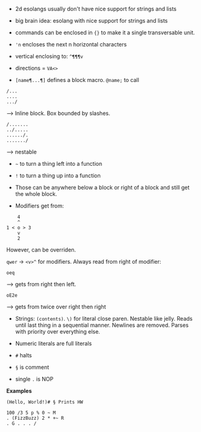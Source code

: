 - 2d esolangs usually don't have nice support for strings and lists
- big brain idea: esolang with nice support for strings and lists

- commands can be enclosed in `{}` to make it a single transversable unit. 
- `'n` encloses the next n horizontal characters
- vertical enclosing to: `^¶¶¶v`
- directions = `VA<>`
- `[name¶...¶]` defines a block macro. `@name;` to call

```
/...
....
.../
```

 --> Inline block. Box bounded by slashes.

```
/.......
../.....
....../.
......./
``` 
--> nestable

- `~` to turn a thing left into a function
- `!` to turn a thing up into a function
- Those can be anywhere below a block or right of a block and still get the whole block. 

- Modifiers get from:

```
    4
    ^
1 < o > 3
    v
    2
```

However, can be overriden. 

`qwer` -> `<v>^` for modifiers. Always read from right of modifier:

```
oeq
```

--> gets from right then left. 

```
oE2e
```

--> gets from twice over right then right

- Strings: `(contents)`. `\)` for literal close paren. Nestable like jelly. Reads until last thing in a sequential manner. Newlines are removed. Parses with priority over everything else. 

- Numeric literals are full literals

- `#` halts

- `§` is comment

- single `.` is NOP

**Examples**

```
(Hello, World!)# § Prints HW
```

```
100 /3 5 p % 0 ~ M
. (FizzBuzz) 2 * +~ R 
. G . . . /
```